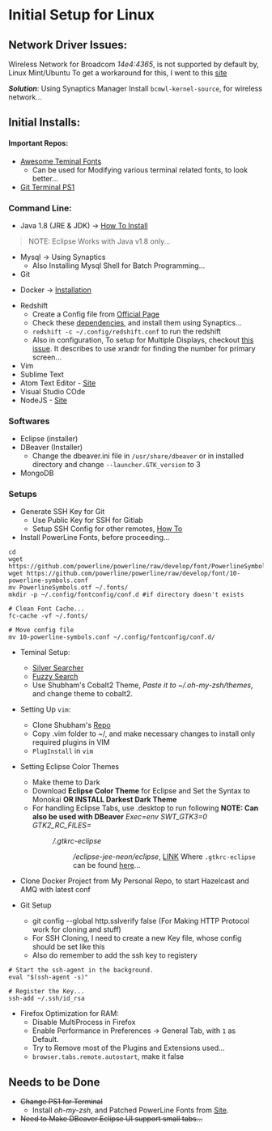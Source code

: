 # Initial Setup for Linux

## Network Driver Issues:

Wireless Network for Broadcom _14e4:4365_, is not supported by default by, Linux Mint/Ubuntu
To get a workaround for this, I went to this [site](https://askubuntu.com/questions/459654/drivers-for-broadcom-bcm43142-on-ubuntu-14-04-trusty-tahr)

__*Solution*__:
Using Synaptics Manager Install `bcmwl-kernel-source`, for wireless network...

## Initial Installs:

#### Important Repos:

* [Awesome Teminal Fonts](https://github.com/gabrielelana/awesome-terminal-fonts)
	- Can be used for Modifying various terminal related fonts, to look better...
* [Git Terminal PS1](https://github.com/arialdomartini/oh-my-git)

### Command Line:

* Java 1.8 (JRE & JDK) -> [How To Install](http://www.webupd8.org/2012/09/install-oracle-java-8-in-ubuntu-via-ppa.html)

> NOTE: Eclipse Works with Java v1.8 only...

* Mysql -> Using Synaptics
	- Also Installing Mysql Shell for Batch Programming...
* Git
- Docker -> [Installation](https://docs.docker.com/engine/installation/linux/docker-ce/ubuntu/#os-requirements)
* Redshift
	- Create a Config file from [Official Page](http://jonls.dk/redshift/)
	- Check these [dependencies](https://askubuntu.com/questions/482373/how-do-i-install-redshift-in-ubuntu), and install
	them using Synaptics...
	- `redshift -c ~/.config/redshift.conf` to run the redshift
	- Also in configuration, To setup for Multiple Displays, checkout [this issue](https://github.com/jonls/redshift/issues/23#issuecomment-228368667). It describes to use xrandr for finding the number for primary screen...
* Vim
* Sublime Text
* Atom Text Editor - [Site](https://github.com/atom/atom/releases/)
* Visual Studio COde
* NodeJS - [Site](https://nodejs.org/en/download/package-manager/#debian-and-ubuntu-based-linux-distributions)

### Softwares

* Eclipse (installer)
* DBeaver (Installer)
	- Change the dbeaver.ini file in `/usr/share/dbeaver` or in installed directory and change `--launcher.GTK_version` to 3
* MongoDB


### Setups

* Generate SSH Key for Git
	- Use Public Key for SSH for Gitlab
	- Setup SSH Config for other remotes, [How To](https://www.digitalocean.com/community/tutorials/how-to-configure-custom-connection-options-for-your-ssh-client)
* Install PowerLine Fonts, before proceeding...

```shell
cd
wget https://github.com/powerline/powerline/raw/develop/font/PowerlineSymbols.otf
wget https://github.com/powerline/powerline/raw/develop/font/10-powerline-symbols.conf
mv PowerlineSymbols.otf ~/.fonts/
mkdir -p ~/.config/fontconfig/conf.d #if directory doesn't exists

# Clean Font Cache...
fc-cache -vf ~/.fonts/

# Move config file
mv 10-powerline-symbols.conf ~/.config/fontconfig/conf.d/
```
* Teminal Setup:
	- [Silver Searcher](https://github.com/ggreer/the_silver_searcher)
	- [Fuzzy Search](https://github.com/junegunn/fzf)
	- Use Shubham's Cobalt2 Theme, _Paste it to ~/.oh-my-zsh/themes_, and change theme to cobalt2.
* Setting Up `vim`:
	- Clone Shubham's [Repo](https://github.com/snkshukla/dotfiles)
	- Copy .vim folder to ~/, and make necessary changes to install only required plugins in VIM
	- `PlugInstall` in `vim`

* Setting Eclipse Color Themes
	- Make theme to Dark
	- Download __Eclipse Color Theme__ for Eclipse and Set the Syntax to Monokai __OR INSTALL Darkest Dark Theme__
	- For handling Eclipse Tabs, use .desktop to run following __NOTE: Can also be used with DBeaver__
	_Exec=env SWT_GTK3=0 GTK2_RC_FILES=<DIR>/.gtkrc-eclipse <DIR>/eclipse-jee-neon/eclipse_, [LINK](https://github.com/KiranMohan/eclipse-gtk3-ubuntu)
	Where `.gtkrc-eclipse` can be found [here](https://gist.github.com/andrioli/3825078)...

* Clone Docker Project from My Personal Repo, to start Hazelcast and AMQ with latest conf
* Git Setup
	- git config --global http.sslverify false (For Making HTTP Protocol work for cloning and stuff)
	- For SSH Cloning, I need to create a new Key file, whose config should be set like this
	- Also do remember to add the ssh key to registery

```shell
# Start the ssh-agent in the background.
eval "$(ssh-agent -s)"

# Register the Key...
ssh-add ~/.ssh/id_rsa

```

* Firefox Optimization for RAM:
	- Disable MultiProcess in Firefox
	- Enable Performance in Preferences -> General Tab, with `1` as Default.
	- Try to Remove most of the Plugins and Extensions used...
	- `browser.tabs.remote.autostart`, make it false

## Needs to be Done

* ~~Change PS1 for Terminal~~
	- Install _oh-my-zsh_, and Patched PowerLine Fonts from [Site](https://github.com/Lokaltog/powerline-fonts).
* ~~Need to Make DBeaver Eclipse UI support small tabs...~~
